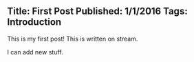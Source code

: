 Title: First Post
Published: 1/1/2016
Tags: Introduction
---
This is my first post! This is written on stream.

I can add new stuff.
